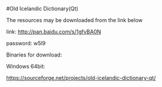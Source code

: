 #Old Icelandic Dictionary(Qt)


The resources may be downloaded from the link below

link: http://pan.baidu.com/s/1gfvBA0N 

password: w5l9



Binaries for download:

Windows 64bit: 

https://sourceforge.net/projects/old-icelandic-dictionary-qt/

